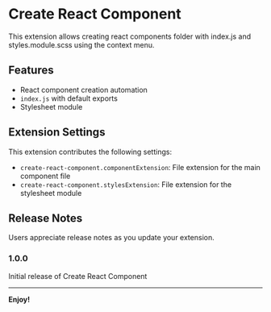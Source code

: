 # Create React Component

This extension allows creating react components folder with index.js and styles.module.scss using the context menu.

## Features

- React component creation automation
- ```index.js``` with default exports
- Stylesheet module

## Extension Settings

This extension contributes the following settings:

* `create-react-component.componentExtension`: File extension for the main component file
* `create-react-component.stylesExtension`: File extension for the stylesheet module

## Release Notes

Users appreciate release notes as you update your extension.

### 1.0.0

Initial release of Create React Component


---


**Enjoy!**
